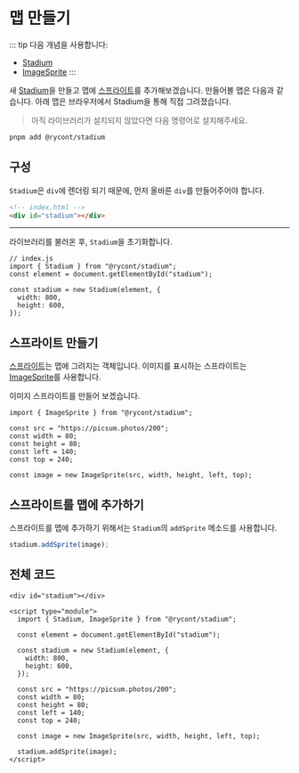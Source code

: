 # 맵 만들기

::: tip 다음 개념을 사용합니다:

- [Stadium](/API/classes/Stadium)
- [ImageSprite](/API/classes/ImageSprite)
  :::

새 [Stadium](/API/classes/Stadium)을 만들고 맵에 [스프라이트](/API/classes/Sprite)를 추가해보겠습니다. 만들어볼 맵은 다음과 같습니다. 아래 맵은 브라우저에서 Stadium을 통해 직접 그려졌습니다.

<div ref="el" />

> 아직 라이브러리가 설치되지 않았다면 다음 명령어로 설치해주세요.

```bash
pnpm add @rycont/stadium
```

## 구성

`Stadium`은 `div`에 렌더링 되기 때문에, 먼저 올바른 `div`를 만들어주어야 합니다.

```html
<!-- index.html -->
<div id="stadium"></div>
```

---

라이브러리를 불러온 후, `Stadium`을 초기화합니다.

```js{5-8}
// index.js
import { Stadium } from "@rycont/stadium";
const element = document.getElementById("stadium");

const stadium = new Stadium(element, {
  width: 800,
  height: 600,
});
```

## 스프라이트 만들기

[스프라이트](/API/classes/Sprite)는 맵에 그려지는 객체입니다. 이미지를 표시하는 스프라이트는 [ImageSprite](/API/classes/ImageSprite)를 사용합니다.

이미지 스프라이트를 만들어 보겠습니다.

```js{1,9}
import { ImageSprite } from "@rycont/stadium";

const src = "https://picsum.photos/200";
const width = 80;
const height = 80;
const left = 140;
const top = 240;

const image = new ImageSprite(src, width, height, left, top);
```

## 스프라이트를 맵에 추가하기

스프라이트를 맵에 추가하기 위해서는 `Stadium`의 `addSprite` 메소드를 사용합니다.

```js
stadium.addSprite(image);
```

## 전체 코드

```html{1,4,8-11,19,21}
<div id="stadium"></div>

<script type="module">
  import { Stadium, ImageSprite } from "@rycont/stadium";

  const element = document.getElementById("stadium");

  const stadium = new Stadium(element, {
    width: 800,
    height: 600,
  });

  const src = "https://picsum.photos/200";
  const width = 80;
  const height = 80;
  const left = 140;
  const top = 240;

  const image = new ImageSprite(src, width, height, left, top);

  stadium.addSprite(image);
</script>
```

<script setup>
    import { ref, onMounted } from 'vue'
    import {
        Stadium,
        SensorLine,
        ImageSprite,
        MoveableSprite,
        Animate,
        DetectLineCrossing,
    } from "../../dist/stadium.js";
    const el = ref(null)

    onMounted(() => {
        const stadium = new Stadium(el.value, {
            width: 800,
            height: 600,
        });

        const src = "https://picsum.photos/200";

        const width = 80;
        const height = 80;
        const left = 140;
        const top = 240;

        const image = new ImageSprite(src, width, height, left, top);

        stadium.addSprite(image);

        el.value.style.setProperty("border", "1px solid black");
    })
</script>
